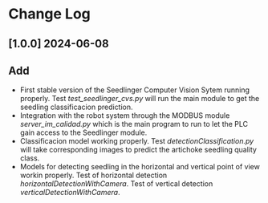 # Change Log

## [1.0.0] 2024-06-08
## Add
- First stable version of the Seedlinger Computer Vision Sytem running properly. Test *test_seedlinger_cvs.py* will run the main module to get the seedling classificacion prediction.
- Integration with the robot system through the MODBUS module *server_im_calidad.py* which is the main program to run to let the PLC gain access to the Seedlinger module. 
- Classificacion model working properly. Test *detectionClassification.py* will take corresponding images to predict the artichoke seedling quality class.
- Models for detecting seedling in the horizontal and vertical point of view workin properly. Test of horizontal detection *horizontalDetectionWithCamera*. Test of vertical detection *verticalDetectionWithCamera*. 
